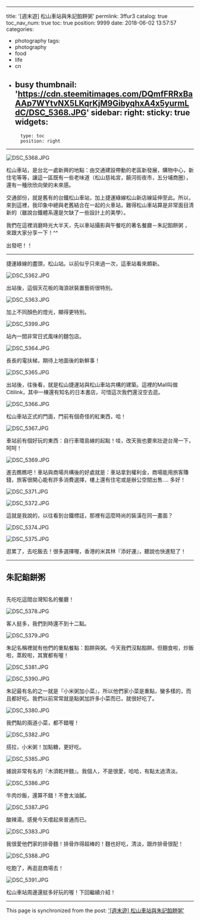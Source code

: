 
---
title: '[週末遊] 松山車站與朱記餡餅粥'
permlink: 3ffur3
catalog: true
toc_nav_num: true
toc: true
position: 9999
date: 2018-06-02 13:57:57
categories:
- photography
tags:
- photography
- food
- life
- cn
- busy
thumbnail: 'https://cdn.steemitimages.com/DQmfFRRxBaAAp7WYtvNX5LKqrKjM9GibyqhxA4x5yurmLdC/DSC_5368.JPG'
sidebar:
    right:
        sticky: true
widgets:
    -
        type: toc
        position: right
---


![DSC_5368.JPG](https://cdn.steemitimages.com/DQmfFRRxBaAAp7WYtvNX5LKqrKjM9GibyqhxA4x5yurmLdC/DSC_5368.JPG)

松山車站，是台北一處新興的地點：由交通建設帶動的老區新發展，購物中心，新住宅等等，讓這一區既有一些老味道（松山慈祐宮，饒河街夜市，五分埔商圈），還有一種欣欣向榮的未來感。

交通部份，就是舊有的台鐵松山車站，加上捷運綠線松山新店線延伸至此。所以，來到這裡，我印象中總與老舊結合在一起的火車站，難得松山車站算是非常面目清新的（雖說台鐵體系還是欠缺了一些設計上的美學）。

我們在這裡消磨時光大半天，先以車站攝影與午餐吃的著名餐廳－朱記餡餅粥 ，來跟大家分享一下！^^

出發吧！！

******

捷運綠線的盡頭，松山站。以前似乎只來過一次，這車站看來頗新。

![DSC_5362.JPG](https://cdn.steemitimages.com/DQmQS2os4LYpFKf8MSpSfWMvx1DkkeyQBU4qqUmUCAg8y9S/DSC_5362.JPG)

出站後，這個天花板的海浪狀裝置藝術很特別。

![DSC_5363.JPG](https://cdn.steemitimages.com/DQmSFnnYTtZTn5yAoawySVTaupeSe21gii9DfRHRG5DTjbg/DSC_5363.JPG)

加上不同顏色的燈光，顯得更特別。

![DSC_5399.JPG](https://cdn.steemitimages.com/DQmWtT764aUALo4UB5VxKqxjtb8QKeWSeXezZEhwJxBeUba/DSC_5399.JPG)

站內一間非常日式風味的麵包店。

![DSC_5364.JPG](https://cdn.steemitimages.com/DQmSXYRpUUVFrYYyNXzGYvMBNY7TAk8JbmycHYmedAUgET6/DSC_5364.JPG)

長長的電扶梯，期待上地面後的新鮮事！

![DSC_5365.JPG](https://cdn.steemitimages.com/DQmbqk2jDDsj9ZG138BGZd31f5DT6JH88PweoeaaCettZHL/DSC_5365.JPG)

出站後，往後看，就是松山捷運站與松山車站共構的建築。這裡的Mall叫做Citilink，其中一棟還有知名的日本書店，可惜這次我們還沒空去逛。

![DSC_5366.JPG](https://cdn.steemitimages.com/DQmcatiUG1x3SRgbxbo3gJSSxJTbYf5VLUSTrVJqXtN9oFJ/DSC_5366.JPG)

松山車站正式的門面，門前有個奇怪的紅東西，哈！

![DSC_5367.JPG](https://cdn.steemitimages.com/DQme7MBobcnakKWxNjn86xmpscy2BjC5qk15oPJ4mJ6emk1/DSC_5367.JPG)

車站前有個好玩的東西：自行車環島線的起點！哇，改天我也要來壯遊台灣一下，呵呵！

![DSC_5369.JPG](https://cdn.steemitimages.com/DQmdrCwwjVHZ3tKHKw3bdF1wMP6ZYmjdJusAAPEf8iGWGs5/DSC_5369.JPG)

進去瞧瞧吧！車站與商場共構後的好處就是：車站拿到權利金，商場能用旅客賺錢，旅客很開心能有許多消費選擇，樓上還有住宅或是辦公空間出售.... 多好！

![DSC_5371.JPG](https://cdn.steemitimages.com/DQmW7wRCJwAtbBxy4dqkLpV9QrjHPQ4yqPhQrfDbH9dgZhf/DSC_5371.JPG)

![DSC_5372.JPG](https://cdn.steemitimages.com/DQmPXLot724kZDNyDdwjBAcKG4D2YGBKrmaUte2uudn328C/DSC_5372.JPG)

這就是我說的，以往看到台鐵標誌，那裡有這麼時尚的裝潢在同一畫面？

![DSC_5374.JPG](https://cdn.steemitimages.com/DQmVsVujHqwgoRwkYrT3Jg2HbKHNMp7cFZiUCG7okGnejdn/DSC_5374.JPG)

![DSC_5375.JPG](https://cdn.steemitimages.com/DQmXPetGQsxWRhZkkCDdM8tStz4MoKJr45v5JZiRrHktMZe/DSC_5375.JPG)

逛累了，去吃飯去！很多選擇喔，香港的米其林『添好運』，聽說也快進駐了！

****

## 朱記餡餅粥

<br>先吃吃這間台灣知名的餐廳！

![DSC_5378.JPG](https://cdn.steemitimages.com/DQmddrCHBaVRq8MHCLLuLLz14KFr7jD5BtZamEaBQxdhGyN/DSC_5378.JPG)

客人挺多，我們到時還不到十二點。

![DSC_5379.JPG](https://cdn.steemitimages.com/DQmPyPdgATCZPR46PjCXpMrUpUHMKNT9eajrv7SxiKmNm6X/DSC_5379.JPG)

朱記名稱裡就有他們的重點餐點：餡餅與粥。今天我們沒點餡餅。但麵食啦，炒飯啦，蒸餃啦，其實都有喔！

![DSC_5381.JPG](https://cdn.steemitimages.com/DQmWpk4rAxsWc5GSSaAEArW7ThyRxaqHuxtX3BbYJCQUhVt/DSC_5381.JPG)

![DSC_5390.JPG](https://cdn.steemitimages.com/DQmfQwwsZb53mWU6ysK1VbdpsgAP6xx723MQMLWQawr7a1u/DSC_5390.JPG)

朱記最有名的之一就是『小米粥加小菜』，所以他們家小菜是重點，蠻多樣的，而且都好吃。我們以前常常就是點粥加許多小菜而已，就很好吃了。

![DSC_5380.JPG](https://cdn.steemitimages.com/DQmcracRdWs9o315mEEqoBfxTnZS1eFqrkB69yx3jeTMVuG/DSC_5380.JPG)

我們點的兩道小菜，都不錯喔！

![DSC_5382.JPG](https://cdn.steemitimages.com/DQmeGmp34HeDF3Y93xtvjpXdUU8g8Aa7Wra82TiuQGNhX1t/DSC_5382.JPG)

搭拉，小米粥！加點糖，更好吃。

![DSC_5385.JPG](https://cdn.steemitimages.com/DQmSYRVVH9W6mp2g62WASVzeat29ZZPBP1HtU2UUkXeHNQs/DSC_5385.JPG)

據說非常有名的『木須乾拌麵』。我個人，不是很愛，哈哈，有點太過清淡。

![DSC_5386.JPG](https://cdn.steemitimages.com/DQmVoWSJ43JYPuUjMVX4e73qKnRdh5asdtR5cknxcDPW8xx/DSC_5386.JPG)

牛肉炒飯，還算不錯！不會太油膩。

![DSC_5387.JPG](https://cdn.steemitimages.com/DQmUC63XniZo8TKrZ3SG4bkTErubgwsfyYAKqtNRLrPkeh7/DSC_5387.JPG)

酸辣湯。感覺今天嚐起來普通而已。

![DSC_5383.JPG](https://cdn.steemitimages.com/DQmeVFFz2o2QuzRahRQehTuptVSnogC3okjqTyK8n9YSMgr/DSC_5383.JPG)

我很愛他們家的排骨麵！排骨炸得超棒的！麵也好吃，清淡，跟炸排骨很配！

![DSC_5388.JPG](https://cdn.steemitimages.com/DQmTAaYqxShKEnxaf5pacQ3qBhr9LkDqgWA6R3qFfLaU6ik/DSC_5388.JPG)

吃飽了，再逛逛商場去！

![DSC_5391.JPG](https://cdn.steemitimages.com/DQmVYauLbdEGqwdLnCbXbnQmbsyRm2u1wmLmyMoFeLjcRH6/DSC_5391.JPG)

松山車站周邊還挺多好玩的喔！下回繼續介紹！

- - -

This page is synchronized from the post: ['[週末遊] 松山車站與朱記餡餅粥'](https://steemit.com/@deanliu/3ffur3)
